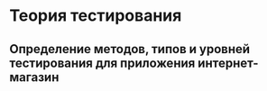# Теория тестирования 
## Определение методов, типов и уровней тестирования для приложения интернет-магазин
